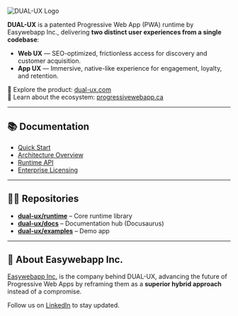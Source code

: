 ![DUAL-UX Logo](https://dualux.progressivewebapp.ca/assets/icons/github-dualux-hero.png)

**DUAL-UX** is a patented Progressive Web App (PWA) runtime by Easywebapp Inc., delivering **two distinct user experiences from a single codebase**:

- **Web UX** — SEO-optimized, frictionless access for discovery and customer acquisition.  
- **App UX** — Immersive, native-like experience for engagement, loyalty, and retention.  

🔗 Explore the product: [dual-ux.com](https://dual-ux.com)  
🔗 Learn about the ecosystem: [progressivewebapp.ca](https://progressivewebapp.ca)  

---

## 📚 Documentation
- [Quick Start](https://dual-ux.github.io/docs/intro/what-is-dualux)  
- [Architecture Overview](https://dual-ux.github.io/docs/architecture/overview)  
- [Runtime API](https://dual-ux.github.io/docs/runtime-api/configuration)  
- [Enterprise Licensing](https://dual-ux.github.io/docs/enterprise/dual-licensing)  

---

## 🧑‍💻 Repositories
- [**dual-ux/runtime**](https://github.com/dual-ux/pwa-dualux) – Core runtime library  
- [**dual-ux/docs**](https://github.com/dual-ux/docs) – Documentation hub (Docusaurus)  
- [**dual-ux/examples**](https://demo.dual-ux.com) – Demo app  

---

## 🏢 About Easywebapp Inc.
[Easywebapp Inc.](https://easywebapp.ca) is the company behind DUAL-UX, advancing the future of Progressive Web Apps by reframing them as a **superior hybrid approach** instead of a compromise.  

Follow us on [LinkedIn](https://www.linkedin.com/company/easywebapp/) to stay updated.
